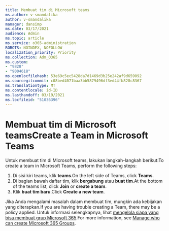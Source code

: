 ```yaml
---
title: Membuat tim di Microsoft teams
ms.author: v-smandalika
author: v-smandalika
manager: dansimp
ms.date: 03/17/2021
audience: Admin
ms.topic: article
ms.service: o365-administration
ROBOTS: NOINDEX, NOFOLLOW
localization_priority: Priority
ms.collection: Adm_O365
ms.custom:
- "9828"
- "9004618"
ms.openlocfilehash: 53e69c5ec5428da7d1469d3b25e242af9d659092
ms.sourcegitcommit: c08bed4071baa3bb5879496df3ed44fb828c8367
ms.translationtype: MT
ms.contentlocale: id-ID
ms.lasthandoff: 03/19/2021
ms.locfileid: "51036396"
---
```

# <a name="create-a-team-in-microsoft-teams"></a><span data-ttu-id="ee002-102">Membuat tim di Microsoft teams</span><span class="sxs-lookup"><span data-stu-id="ee002-102">Create a Team in Microsoft Teams</span></span>

<span data-ttu-id="ee002-103">Untuk membuat tim di Microsoft teams, lakukan langkah-langkah berikut:</span><span class="sxs-lookup"><span data-stu-id="ee002-103">To create a team in Microsoft Teams, perform the following steps:</span></span>

1. <span data-ttu-id="ee002-104">Di sisi kiri teams, klik **teams**.</span><span class="sxs-lookup"><span data-stu-id="ee002-104">On the left side of Teams, click **Teams**.</span></span>
2. <span data-ttu-id="ee002-105">Di bagian bawah daftar tim, klik **bergabung** atau **buat tim**.</span><span class="sxs-lookup"><span data-stu-id="ee002-105">At the bottom of the teams list, click **Join** or **create a team**.</span></span>
3. <span data-ttu-id="ee002-106">Klik **buat tim baru**.</span><span class="sxs-lookup"><span data-stu-id="ee002-106">Click **Create a new team**.</span></span>

<span data-ttu-id="ee002-107">Jika Anda mengalami masalah dalam membuat tim, mungkin ada kebijakan yang diterapkan.</span><span class="sxs-lookup"><span data-stu-id="ee002-107">If you are having trouble creating a Team, there may be a policy applied.</span></span> <span data-ttu-id="ee002-108">Untuk informasi selengkapnya, lihat [mengelola siapa yang bisa membuat grup Microsoft 365](https://docs.microsoft.com/microsoft-365/solutions/manage-creation-of-groups).</span><span class="sxs-lookup"><span data-stu-id="ee002-108">For more information, see [Manage who can create Microsoft 365 Groups](https://docs.microsoft.com/microsoft-365/solutions/manage-creation-of-groups).</span></span>
